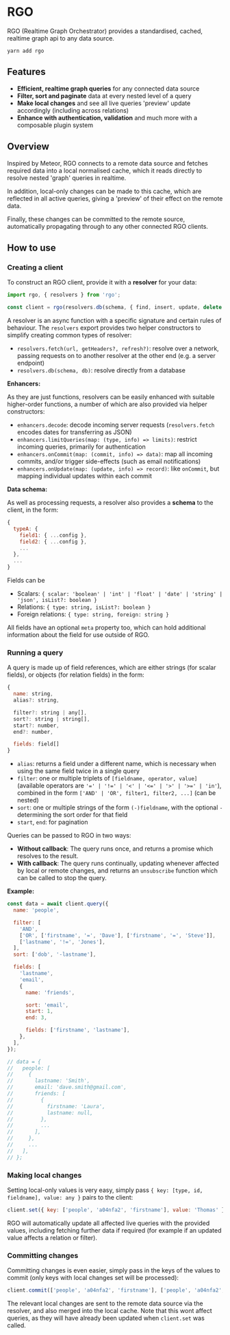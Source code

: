 # RGO

RGO (Realtime Graph Orchestrator) provides a standardised, cached, realtime graph api to any data source.

```
yarn add rgo
```

## Features

- **Efficient, realtime graph queries** for any connected data source
- **Filter, sort and paginate** data at every nested level of a query
- **Make local changes** and see all live queries 'preview' update accordingly (including across relations)
- **Enhance with authentication, validation** and much more with a composable plugin system

## Overview

Inspired by Meteor, RGO connects to a remote data source and fetches required data into a local normalised cache, which it reads directly to resolve nested 'graph' queries in realtime.

In addition, local-only changes can be made to this cache, which are reflected in all active queries, giving a 'preview' of their effect on the remote data.

Finally, these changes can be committed to the remote source, automatically propagating through to any other connected RGO clients.

## How to use

### Creating a client

To construct an RGO client, provide it with a **resolver** for your data:

```js
import rgo, { resolvers } from 'rgo';

const client = rgo(resolvers.db(schema, { find, insert, update, delete }));
```

A resolver is an async function with a specific signature and certain rules of behaviour. The `resolvers` export provides two helper constructors to simplify creating common types of resolver:

- `resolvers.fetch(url, getHeaders?, refresh?)`: resolve over a network, passing requests on to another resolver at the other end (e.g. a server endpoint)
- `resolvers.db(schema, db)`: resolve directly from a database

**Enhancers:**

As they are just functions, resolvers can be easily enhanced with suitable higher-order functions, a number of which are also provided via helper constructors:

- `enhancers.decode`: decode incoming server requests (`resolvers.fetch` encodes dates for transferring as JSON)
- `enhancers.limitQueries(map: (type, info) => limits)`: restrict incoming queries, primarily for authentication
- `enhancers.onCommit(map: (commit, info) => data)`: map all incoming commits, and/or trigger side-effects (such as email notifications)
- `enhancers.onUpdate(map: (update, info) => record)`: like `onCommit`, but mapping individual updates within each commit

**Data schema:**

As well as processing requests, a resolver also provides a **schema** to the client, in the form:

```js
{
  typeA: {
    field1: { ...config },
    field2: { ...config },
    ...
  },
  ...
}
```

Fields can be

- Scalars: `{ scalar: 'boolean' | 'int' | 'float' | 'date' | 'string' | 'json', isList?: boolean }`
- Relations: `{ type: string, isList?: boolean }`
- Foreign relations: `{ type: string, foreign: string }`

All fields have an optional `meta` property too, which can hold additional information about the field for use outside of RGO.

### Running a query

A query is made up of field references, which are either strings (for scalar fields), or objects (for relation fields) in the form:

```js
{
  name: string,
  alias?: string,

  filter?: string | any[],
  sort?: string | string[],
  start?: number,
  end?: number,

  fields: field[]
}
```

- `alias`: returns a field under a different name, which is necessary when using the same field twice in a single query
- `filter`: one or multiple triplets of `[fieldname, operator, value]` (available operators are `'=' | '!=' | '<' | '<=' | '>' | '>=' | 'in'`), combined in the form `['AND' | 'OR', filter1, filter2, ...]` (can be nested)
- `sort`: one or multiple strings of the form `(-)fieldname`, with the optional `-` determining the sort order for that field
- `start`, `end`: for pagination

Queries can be passed to RGO in two ways:

- **Without callback**: The query runs once, and returns a promise which resolves to the result.
- **With callback**: The query runs continually, updating whenever affected by local or remote changes, and returns an `unsubscribe` function which can be called to stop the query.

**Example:**

```js
const data = await client.query({
  name: 'people',

  filter: [
    'AND',
    ['OR', ['firstname', '=', 'Dave'], ['firstname', '=', 'Steve']],
    ['lastname', '!=', 'Jones'],
  ],
  sort: ['dob', '-lastname'],

  fields: [
    'lastname',
    'email',
    {
      name: 'friends',

      sort: 'email',
      start: 1,
      end: 3,

      fields: ['firstname', 'lastname'],
    },
  ],
});

// data = {
//   people: [
//     {
//       lastname: 'Smith',
//       email: 'dave.smith@gmail.com',
//       friends: [
//         {
//           firstname: 'Laura',
//           lastname: null,
//         },
//         ...
//       ],
//     },
//     ...
//   ],
// };
```

### Making local changes

Setting local-only values is very easy, simply pass `{ key: [type, id, fieldname], value: any }` pairs to the client:

```js
client.set({ key: ['people', 'a04nfa2', 'firstname'], value: 'Thomas' }, ...);
```

RGO will automatically update all affected live queries with the provided values, including fetching further data if required (for example if an updated value affects a relation or filter).

### Committing changes

Committing changes is even easier, simply pass in the keys of the values to commit (only keys with local changes set will be processed):

```js
client.commit(['people', 'a04nfa2', 'firstname'], ['people', 'a04nfa2', 'lastname'], ...);
```

The relevant local changes are sent to the remote data source via the resolver, and also merged into the local cache. Note that this wont affect queries, as they will have already been updated when `client.set` was called.
